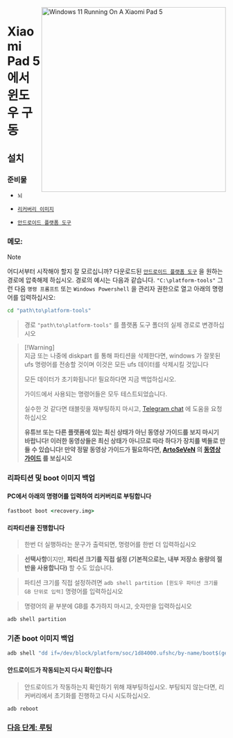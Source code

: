 <img align="right" src="https://raw.githubusercontent.com/erdilS/Port-Windows-11-Xiaomi-Pad-5/main/nabu.png" width="425" alt="Windows 11 Running On A Xiaomi Pad 5">


# Xiaomi Pad 5 에서 윈도우 구동

## 설치



### 준비물
-  ```뇌```
  
- [```리커버리 이미지```](https://github.com/erdilS/Port-Windows-11-Xiaomi-Pad-5/releases/download/1.0/recovery.img)

- [```안드로이드 플랫폼 도구```](https://developer.android.com/studio/releases/platform-tools)

### 메모:
> [!NOTE]
> 어디서부터 시작해야 할지 잘 모르십니까? 다운로드된 [```안드로이드 플랫폼 도구```](https://developer.android.com/studio/releases/platform-tools) 을 원하는 경로에 압축해제 하십시오. 경로의 예시는 다음과 같습니다. ```"C:\platform-tools"``` 그런 다음 ```명령 프롬프트``` 또는 `Windows Powershell` 을 관리자 권한으로 열고 아래의 명령어를 입력하십시오:
```cmd
cd "path\to\platform-tools"
```
> 경로  `"path\to\platform-tools"` 를 플랫폼 도구 폴더의 실제 경로로 변경하십시오


> [!Warning]\
> 지금 또는 나중에 diskpart 를 통해 파티션을 삭제한다면, windows 가 잘못된 ufs 명령어를 전송할 것이며 이것은 모든 ufs 데이터를 삭제시킬 것입니다
> 
> 모든 데이터가 초기화됩니다! 필요하다면 지금 백업하십시오.
> 
> 가이드에서 사용되는 명령어들은 모두 테스트되었습니다.
> 
> 실수한 것 같다면 태블릿을 재부팅하지 마시고, [Telegram chat](https://t.me/nabuwoa) 에 도움을 요청하십시오
>
> **유튜브 또는 다른 플랫폼에 있는 최신 상태가 아닌 동영상 가이드를 보지 마시기 바랍니다! 이러한 동영상들은 최신 상태가 아니므로 따라 하다가 장치를 벽돌로 만들 수 있습니다! 만약 정말 동영상 가이드가 필요하다면, [ArtoSeVeN](https://www.youtube.com/channel/UCYjwfxlYlJ7Nnzv01oszQvA) 의 [동영상 가이드](https://youtu.be/BbgTbTGbXYg) 를 보십시오**


### 리파티션 및 boot 이미지 백업

#### PC에서 아래의 명령어를 입력하여 리커버리로 부팅합니다
```cmd
fastboot boot <recovery.img>
```
#### 리파티션을 진행합니다

> 한번 더 실행하라는 문구가 출력되면, 명령어를 한번 더 입력하십시오

> **선택사항**이지만, **파티션 크기를 직접 설정 (기본적으로는, 내부 저장소 용량의 절반을 사용합니다)** 할 수도 있습니다.

> 파티션 크기를 직접 설정하려면 ```adb shell partition [윈도우 파티션 크기를 GB 단위로 입력]``` 명령어를 입력하십시오

> 명령어의 끝 부분에 GB를 추가하지 마시고, 숫자만을 입력하십시오

```cmd
adb shell partition
```

### 기존 boot 이미지 백업
```cmd
adb shell "dd if=/dev/block/platform/soc/1d84000.ufshc/by-name/boot$(getprop ro.boot.slot_suffix) of=/tmp/normal_boot.img" && adb pull /tmp/normal_boot.img
```


#### 안드로이드가 작동되는지 다시 확인합니다
> 안드로이드가 작동하는지 확인하기 위해 재부팅하십시오. 부팅되지 않는다면, 리커버리에서 초기화를 진행하고 다시 시도하십시오.

```cmd
adb reboot
```


### [다음 단계: 루팅](/guide/Korean/2-rootguide-ko.md)
